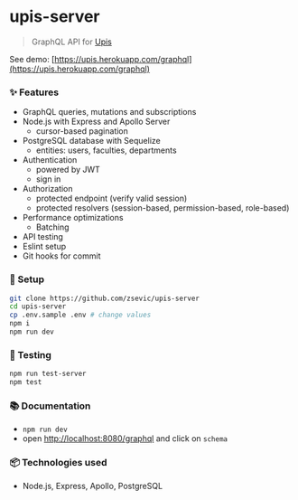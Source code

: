 # upis-server

> GraphQL API for [Upis](https://sevic.me/upis)

See demo: [https://upis.herokuapp.com/graphql](https://upis.herokuapp.com/graphql)

### :sparkles: Features

- GraphQL queries, mutations and subscriptions
- Node.js with Express and Apollo Server
  - cursor-based pagination
- PostgreSQL database with Sequelize
  - entities: users, faculties, departments
- Authentication
  - powered by JWT
  - sign in
- Authorization
  - protected endpoint (verify valid session)
  - protected resolvers (session-based, permission-based, role-based)
- Performance optimizations
  - Batching
- API testing
- Eslint setup
- Git hooks for commit

### :wrench: Setup

```bash
git clone https://github.com/zsevic/upis-server
cd upis-server
cp .env.sample .env # change values
npm i
npm run dev
```

### :rotating_light: Testing

```bash
npm run test-server
npm test
```

### :books: Documentation

- `npm run dev`
- open [http://localhost:8080/graphql](http://localhost:8080/graphql) and click on `schema`

### :package: Technologies used

- Node.js, Express, Apollo, PostgreSQL
